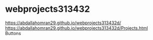 # webprojects313432
 
https://abdallahomran29.github.io/webprojects313432d/
https://abdallahomran29.github.io/webprojects313432d/Projects.html Buttons
